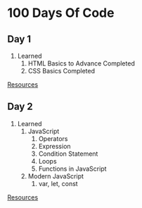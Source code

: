 # 100 Days Of Code
## Day 1
1. Learned
    1. HTML Basics to Advance Completed
    2. CSS Basics Completed

[Resources](https://github.com/codewithpriyansh/100-Days-Of-Code/blob/main/Day%201/resources.txt)

## Day 2
1. Learned
    1. JavaScript
         1. Operators
         2. Expression
         3. Condition Statement
         4. Loops
         5. Functions in JavaScript
    2. Modern JavaScript
         1. var, let, const


[Resources](https://github.com/codewithpriyansh/100-Days-Of-Code/blob/main/Day%202/resources.txt)
